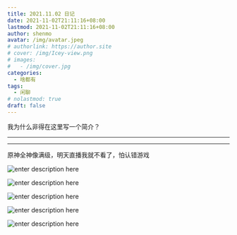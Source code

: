 ```yaml
---
title: 2021.11.02 日记
date: 2021-11-02T21:11:16+08:00
lastmod: 2021-11-02T21:11:16+08:00
author: shenmo
avatar: /img/avatar.jpeg
# authorlink: https://author.site
# cover: /img/Icey-view.png
# images:
#   - /img/cover.jpg
categories:
  - 啥都有
tags:
  - 闲聊
# nolastmod: true
draft: false
---
```


我为什么非得在这里写一个简介？

<!--more-->



------



-----


原神全神像满级，明天直播我就不看了，怕认错游戏

![enter description here](http://phototj.photo.store.qq.com/psc?/31dbc184-2c7e-4ecb-b80f-9ebac76caf45/ruAMsa53pVQWN7FLK88i5sz9r*LkgwYxhIQ86TaR4QBOTokYaFTTrLKCiT0PeLCnqmvcyrsMPMGtcl.GxSzcYqNtKHm*O1ja8QKohFeNBKg!/b&bo=5AgABeQIAAURECc!&rf=viewer_311&t=5)

![enter description here](http://a1.qpic.cn/psc?/31dbc184-2c7e-4ecb-b80f-9ebac76caf45/ruAMsa53pVQWN7FLK88i5luaI3BEinQ9CwdQhR21HpXtjq9KsF7zGisaIow*Xu6RvT1VeWII4REsX6bWSo.1t6z28S2E8yXWc8bMtjMfaLg!/b&ek=1&kp=1&pt=0&bo=gAJpBYACaQURECc!&tl=1&vuin=1422953823&tm=1635861600&sce=50-1-1&rf=viewer_311&t=5)

![enter description here](http://a1.qpic.cn/psc?/31dbc184-2c7e-4ecb-b80f-9ebac76caf45/ruAMsa53pVQWN7FLK88i5luaI3BEinQ9CwdQhR21HpVbrsF49jY*c1C8nM*ZaRIlhPQNriGEeLTx5TPEa*UTQXaD8LxALYxQ9t8Kdn2LugA!/b&ek=1&kp=1&pt=0&bo=dgJgAXYCYAERECc!&tl=1&vuin=1422953823&tm=1635861600&sce=50-1-1&rf=viewer_311&t=5)

![enter description here](http://a1.qpic.cn/psc?/31dbc184-2c7e-4ecb-b80f-9ebac76caf45/ruAMsa53pVQWN7FLK88i5luaI3BEinQ9CwdQhR21HpUSU6K1XM.plKTn8*4b9QYWw3EZK5RVy*W4w.B0Z10C*sR3QE*xsslHbommHEXkkKI!/b&ek=1&kp=1&pt=0&bo=EQKBARECgQERECc!&tl=1&vuin=1422953823&tm=1635861600&sce=50-1-1&rf=viewer_311&t=5)

![enter description here](http://a1.qpic.cn/psc?/31dbc184-2c7e-4ecb-b80f-9ebac76caf45/ruAMsa53pVQWN7FLK88i5o88AP0nWn0JV272xwg1uut7jDgi0OHt*L99cwBX73xGWlbekvnKY5rrHm2aT9Zm7b5xHSBk3grHafVadlIg0ho!/b&ek=1&kp=1&pt=0&bo=0AIABdACAAURECc!&tl=1&vuin=1422953823&tm=1635861600&sce=50-1-1&rf=viewer_311&t=5)

